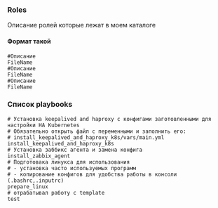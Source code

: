 ### Roles
Описание ролей которые лежат в моем каталоге
#### Формат такой
```
#Описание 
FileName
#Описание 
FileName
#Описание 
FileName
```
### Список playbooks
```
# Установка keepalived and haproxy с конфигами заготовленными для настройки HA Kubernetes
# Обязательно открыть файл с переменными и заполнить его: 
# install_keepalived_and_haproxy_k8s/vars/main.yml
install_keepalived_and_haproxy_k8s
# Установка заббикс агента и замена конфига 
install_zabbix_agent
# Подготовака линукса для использования
# - установка часто используемых программ
# - копирование конфигов для удобства работы в консоли (.bashrc,.inputrc)
prepare_linux
# отрабатывал работу с template
test

```
